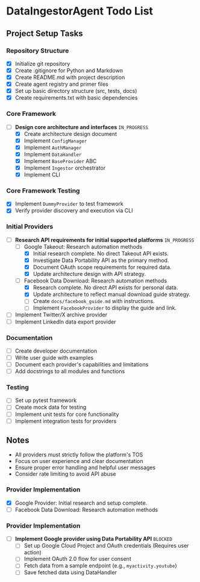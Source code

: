 # DataIngestorAgent Todo List
<!-- Updated: 2023-05-28T14:55:00Z -->

## Project Setup Tasks

### Repository Structure

- [x] Initialize git repository
- [x] Create .gitignore for Python and Markdown
- [x] Create README.md with project description
- [x] Create agent registry and primer files
- [x] Set up basic directory structure (src, tests, docs)
- [x] Create requirements.txt with basic dependencies

### Core Framework

- [ ] **Design core architecture and interfaces** `IN_PROGRESS`
  - [x] Create architecture design document
  - [x] Implement `ConfigManager`
  - [x] Implement `AuthManager`
  - [x] Implement `DataHandler`
  - [x] Implement `BaseProvider` ABC
  - [x] Implement `Ingestor` orchestrator
  - [x] Implement CLI

### Core Framework Testing

- [x] Implement `DummyProvider` to test framework
- [x] Verify provider discovery and execution via CLI

### Initial Providers

- [ ] **Research API requirements for initial supported platforms** `IN_PROGRESS`
  - [ ] Google Takeout: Research automation methods
    - [x] Initial research complete. No direct Takeout API exists.
    - [x] Investigate Data Portability API as the primary method.
    - [x] Document OAuth scope requirements for required data.
    - [x] Update architecture design with API strategy.
  - [ ] Facebook Data Download: Research automation methods
    - [x] Research complete. No direct API exists for personal data.
    - [x] Update architecture to reflect manual download guide strategy.
    - [ ] Create `docs/facebook_guide.md` with instructions.
    - [ ] Implement `FacebookProvider` to display the guide and link.
- [ ] Implement Twitter/X archive provider
- [ ] Implement LinkedIn data export provider

### Documentation

- [ ] Create developer documentation
- [ ] Write user guide with examples
- [ ] Document each provider's capabilities and limitations
- [ ] Add docstrings to all modules and functions

### Testing

- [ ] Set up pytest framework
- [ ] Create mock data for testing
- [ ] Implement unit tests for core functionality
- [ ] Implement integration tests for providers

## Notes

- All providers must strictly follow the platform's TOS
- Focus on user experience and clear documentation
- Ensure proper error handling and helpful user messages
- Consider rate limiting to avoid API abuse

### Provider Implementation

- [x] Google Provider: Initial research and setup complete.
- [ ] Facebook Data Download: Research automation methods

### Provider Implementation

- [ ] **Implement Google provider using Data Portability API** `BLOCKED`
  - [ ] Set up Google Cloud Project and OAuth credentials (Requires user action)
  - [ ] Implement OAuth 2.0 flow for user consent
  - [ ] Fetch data from a sample endpoint (e.g., `myactivity.youtube`)
  - [ ] Save fetched data using DataHandler
